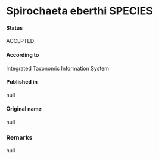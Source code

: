 Spirochaeta eberthi SPECIES
=======

#### Status
ACCEPTED

#### According to
Integrated Taxonomic Information System

#### Published in
null

#### Original name
null

### Remarks
null